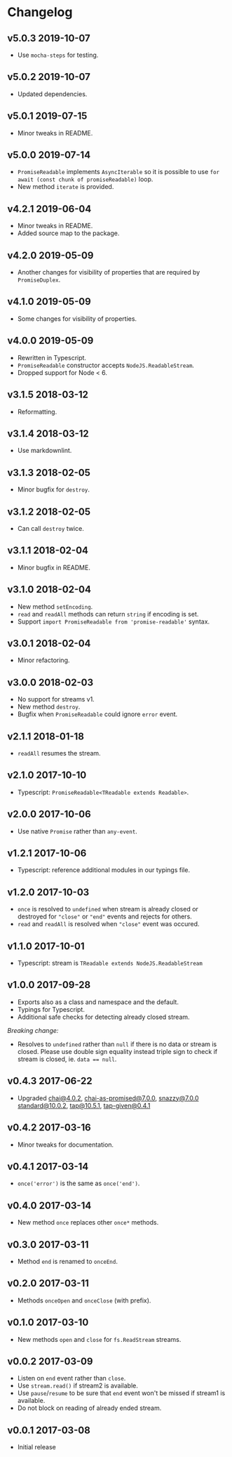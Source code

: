 # Changelog

## v5.0.3 2019-10-07

- Use `mocha-steps` for testing.

## v5.0.2 2019-10-07

- Updated dependencies.

## v5.0.1 2019-07-15

- Minor tweaks in README.

## v5.0.0 2019-07-14

- `PromiseReadable` implements `AsyncIterable` so it is possible to use
  `for await (const chunk of promiseReadable)` loop.
- New method `iterate` is provided.

## v4.2.1 2019-06-04

- Minor tweaks in README.
- Added source map to the package.

## v4.2.0 2019-05-09

- Another changes for visibility of properties that are required by
  `PromiseDuplex`.

## v4.1.0 2019-05-09

- Some changes for visibility of properties.

## v4.0.0 2019-05-09

- Rewritten in Typescript.
- `PromiseReadable` constructor accepts `NodeJS.ReadableStream`.
- Dropped support for Node < 6.

## v3.1.5 2018-03-12

- Reformatting.

## v3.1.4 2018-03-12

- Use markdownlint.

## v3.1.3 2018-02-05

- Minor bugfix for `destroy`.

## v3.1.2 2018-02-05

- Can call `destroy` twice.

## v3.1.1 2018-02-04

- Minor bugfix in README.

## v3.1.0 2018-02-04

- New method `setEncoding`.
- `read` and `readAll` methods can return `string` if encoding is set.
- Support `import PromiseReadable from 'promise-readable'` syntax.

## v3.0.1 2018-02-04

- Minor refactoring.

## v3.0.0 2018-02-03

- No support for streams v1.
- New method `destroy`.
- Bugfix when `PromiseReadable` could ignore `error` event.

## v2.1.1 2018-01-18

- `readAll` resumes the stream.

## v2.1.0 2017-10-10

- Typescript: `PromiseReadable<TReadable extends Readable>`.

## v2.0.0 2017-10-06

- Use native `Promise` rather than `any-event`.

## v1.2.1 2017-10-06

- Typescript: reference additional modules in our typings file.

## v1.2.0 2017-10-03

- `once` is resolved to `undefined` when stream is already closed or
  destroyed for `"close"` or `"end"` events and rejects for others.
- `read` and `readAll` is resolved when `"close"` event was occured.

## v1.1.0 2017-10-01

- Typescript: stream is `TReadable extends NodeJS.ReadableStream`

## v1.0.0 2017-09-28

- Exports also as a class and namespace and the default.
- Typings for Typescript.
- Additional safe checks for detecting already closed stream.

_Breaking change:_

- Resolves to `undefined` rather than `null` if there is no data or stream is
  closed. Please use double sign equality instead triple sign to check if
  stream is closed, ie. `data == null`.

## v0.4.3 2017-06-22

- Upgraded chai@4.0.2, chai-as-promised@7.0.0, snazzy@7.0.0
  standard@10.0.2, tap@10.5.1, tap-given@0.4.1

## v0.4.2 2017-03-16

- Minor tweaks for documentation.

## v0.4.1 2017-03-14

- `once('error')` is the same as `once('end')`.

## v0.4.0 2017-03-14

- New method `once` replaces other `once*` methods.

## v0.3.0 2017-03-11

- Method `end` is renamed to `onceEnd`.

## v0.2.0 2017-03-11

- Methods `onceOpen` and `onceClose` (with prefix).

## v0.1.0 2017-03-10

- New methods `open` and `close` for `fs.ReadStream` streams.

## v0.0.2 2017-03-09

- Listen on `end` event rather than `close`.
- Use `stream.read()` if stream2 is available.
- Use `pause`/`resume` to be sure that `end` event won't be missed if stream1
  is available.
- Do not block on reading of already ended stream.

## v0.0.1 2017-03-08

- Initial release
